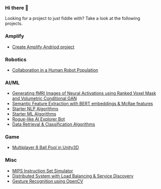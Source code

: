 ### Hi there 👋

Looking for a project to just fiddle with? Take a look at the following projects.

### Amplify
- [Create Amplify Andriod project](https://github.com/div5yesh/bootstrap-amplifyandroid)

### Robotics
- [Collaboration in a Human Robot Population](https://github.com/div5yesh/human-robot-population-collab)

### AI/ML
- [Generating fMRI Images of Neural Activations using Ranked Voxel Mask and Volumetric Conditional GAN](https://github.com/div5yesh/nouns-fmri-activations)
- [Semantic Feature Extraction with BERT embeddings & McRae features](https://github.com/div5yesh/semantic-feature-extraction)
- [Starter NLP Algorithms](https://github.com/div5yesh/natural-language-processing)
- [Starter ML Algorithms](https://github.com/div5yesh/machine-learning)
- [Rogue-like AI Explorer Bot](https://github.com/div5yesh/ai-explorer)
- [Data Retrieval & Classification Algorithms](https://github.com/div5yesh/information-retrieval)

### Game
- [Multiplayer 8 Ball Pool in Unity3D](https://github.com/div5yesh/8ballpool)

### Misc
- [MIPS Instruction Set Simulator](https://github.com/div5yesh/mips-simulation)
- [Distributed System with Load Balancing & Service Discovery](https://github.com/div5yesh/distributed-system)
- [Gesture Recognition using OpenCV](https://github.com/div5yesh/snapgest)

<!--
**div5yesh/div5yesh** is a ✨ _special_ ✨ repository because its `README.md` (this file) appears on your GitHub profile.

Here are some ideas to get you started:

- 🔭 I’m currently working on ...
- 🌱 I’m currently learning ...
- 👯 I’m looking to collaborate on ...
- 🤔 I’m looking for help with ...
- 💬 Ask me about ...
- 📫 How to reach me: ...
- 😄 Pronouns: ...
- ⚡ Fun fact: ...
-->
